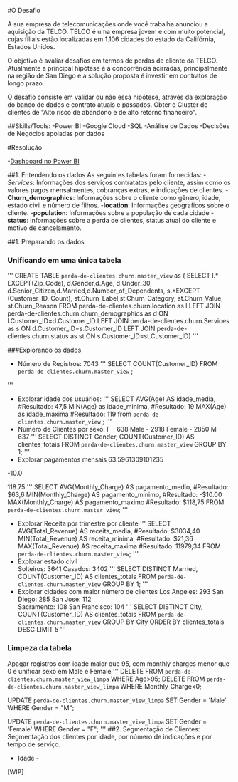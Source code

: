#O Desafio

A sua empresa de telecomunicações onde você trabalha anunciou a aquisição da TELCO. TELCO é uma empresa jovem e com muito potencial, cujas filiais estão localizadas em 1.106 cidades do estado da Califórnia, Estados Unidos.

O objetivo é avaliar desafios em termos de perdas de cliente da TELCO. Atualmente a principal hipótese é a concorrência acirradas, principalmente na região de San Diego e a solução proposta é investir em contratos de longo prazo.

O desafio consiste em validar ou não essa hipótese, através da exploração do banco de dados e contrato atuais e passados.
Obter  o Cluster de clientes de “Alto risco de abandono e de alto retorno financeiro".

##Skills/Tools:
  -Power BI
  -Google Cloud
  -SQL
  -Análise de Dados
  -Decisões de Negócios apoiadas por dados
  
 #Resolução

-[Dashboard no Power BI](https://app.powerbi.com/view?r=eyJrIjoiYmFiYTcwMzUtNDFiNS00NDAwLThlYzUtOTg5ZWI4ODNhYzdjIiwidCI6IjYzYTNiY2VhLTk1ZWEtNDVlZC05YWE4LTA1Yjk3ZDkwODM2MCJ9)

##1. Entendendo os dados
As seguintes tabelas foram fornecidas:
-*Services*: Informações dos serviços contratatos pelo cliente, assim como os valores pagos mensalmentes, cobranças extras, e indicações de clientes.
-**Churn_demographics**: Informações sobre o cliente como gênero, idade, estado civil e número de filhos.
-**location**: Informações geograficos sobre o cliente.
-**population**: Informações sobre a população de cada cidade
-**status**: Informações sobre a perda de clientes, status atual do cliente e motivo de cancelamento.

##1. Preparando os dados
### Unificando em uma única tabela


'''
CREATE TABLE  `perda-de-clientes.churn.master_view` as (
SELECT l.* EXCEPT(Zip_Code),
d.Gender,d.Age, d.Under_30, d.Senior_Citizen,d.Married,d.Number_of_Dependents, s.*EXCEPT (Customer_ID, Count),
st.Churn_Label,st.Churn_Category, st.Churn_Value, st.Churn_Reason
FROM perda-de-clientes.churn.location as l
LEFT JOIN perda-de-clientes.churn.churn_demographics as d
ON l.Customer_ID=d.Customer_ID
LEFT JOIN perda-de-clientes.churn.Services as s
ON d.Customer_ID=s.Customer_ID
LEFT JOIN perda-de-clientes.churn.status as st
ON s.Customer_ID=st.Customer_ID)
'''

###Explorando os dados
- Número de Registros: 7043
'''
SELECT COUNT(Customer_ID) FROM `perda-de-clientes.churn.master_view` ;

'''

- Explorar idade dos usuários:
'''
SELECT 
AVG(Age) AS idade_media,  #Resultado: 47,5
MIN(Age) as idade_minima, #Resultado: 19
MAX(Age) as idade_maxima  #Resultado: 119
from `perda-de-clientes.churn.master_view` ;
'''
- Número de Clientes por sexo:
F - 638	
Male - 2918
Female - 2850
M - 637
'''
SELECT DISTINCT Gender,
COUNT(Customer_ID) AS clientes_totais
FROM `perda-de-clientes.churn.master_view`
GROUP BY
1;
'''
- Explorar pagamentos mensais
63.5961309101235
	
-10.0
	
118.75
'''
SELECT 
AVG(Monthly_Charge) AS pagamento_medio,   #Resultado: $63,6
MIN(Monthly_Charge) AS pagamento_minimo,  #Resultado: -$10.00
MAX(Monthly_Charge) AS pagamento_maximo   #Resultado: $118,75
FROM `perda-de-clientes.churn.master_view`;
'''
- Explorar Receita por trimestre por cliente
'''
SELECT 
AVG(Total_Revenue) AS receita_media,    #Resultado: $3034,40
MIN(Total_Revenue) AS receita_minima,   #Resultado: $21,36
MAX(Total_Revenue) AS receita_maxima    #Resultado: 11979,34
FROM `perda-de-clientes.churn.master_view`;
'''
- Explorar estado civil		
Solteiros: 3641
Casados: 3402
'''
SELECT DISTINCT Married,
COUNT(Customer_ID) AS clientes_totais
FROM `perda-de-clientes.churn.master_view`
GROUP BY
1;
'''
- Explorar cidades com maior número de clientes
Los Angeles: 293
San Diego: 285
San Jose: 112	
Sacramento: 108
San Francisco: 104
'''
SELECT DISTINCT City,
COUNT(Customer_ID) AS clientes_totais
FROM `perda-de-clientes.churn.master_view`
GROUP BY
City
ORDER BY clientes_totais DESC
LIMIT 5
'''
### Limpeza da tabela
Apagar registros com idade maior que 95, com monthly charges menor que 0 e unificar sexo em Male e Female
'''
DELETE  FROM `perda-de-clientes.churn.master_view_limpa` WHERE Age>95;
DELETE  FROM `perda-de-clientes.churn.master_view_limpa` WHERE Monthly_Charge<0;

UPDATE `perda-de-clientes.churn.master_view_limpa`
SET Gender = 'Male'
WHERE Gender = "M";

UPDATE `perda-de-clientes.churn.master_view_limpa`
SET Gender = 'Female'
WHERE Gender = "F";
'''
##2. Segmentação de Clientes:
Segmentação dos clientes por idade, por número de indicações e por tempo de serviço.
- Idade - 

[WIP]

